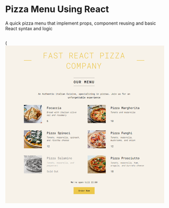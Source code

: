 # Pizza Menu Using React

A quick pizza menu that implement props, component reusing and basic React syntax and logic
##
(![Screenshot](Pizza-menu.png)
